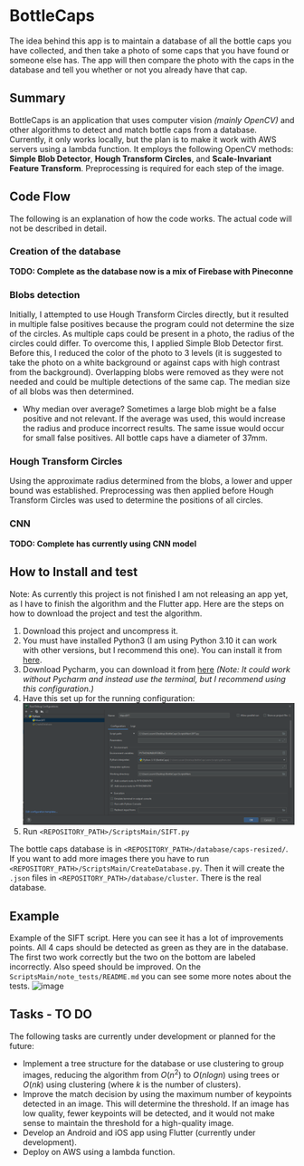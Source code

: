 # BottleCaps

The idea behind this app is to maintain a database of all the bottle caps you have collected, and then take a photo of some caps that you have found or someone else has. The app will then compare the photo with the caps in the database and tell you whether or not you already have that cap. 

## Summary

BottleCaps is an application that uses computer vision _(mainly OpenCV)_ and other algorithms to detect and match bottle caps from a database. Currently, it only works locally, but the plan is to make it work with AWS servers using a lambda function. It employs the following OpenCV methods: __Simple Blob Detector__, __Hough Transform Circles__, and __Scale-Invariant Feature Transform__. Preprocessing is required for each step of the image.

## Code Flow

The following is an explanation of how the code works. The actual code will not be described in detail.

### Creation of the database

**TODO: Complete as the database now is a mix of Firebase with Pineconne**

### Blobs detection

Initially, I attempted to use Hough Transform Circles directly, but it resulted in multiple false positives because the program could not determine the size of the circles. As multiple caps could be present in a photo, the radius of the circles could differ. To overcome this, I applied Simple Blob Detector first. Before this, I reduced the color of the photo to 3 levels (it is suggested to take the photo on a white background or against caps with high contrast from the background). Overlapping blobs were removed as they were not needed and could be multiple detections of the same cap. The median size of all blobs was then determined.

- Why median over average? Sometimes a large blob might be a false positive and not relevant. If the average was used, this would increase the radius and produce incorrect results. The same issue would occur for small false positives. All bottle caps have a diameter of 37mm.

### Hough Transform Circles

Using the approximate radius determined from the blobs, a lower and upper bound was established. Preprocessing was then applied before Hough Transform Circles was used to determine the positions of all circles.

### CNN

**TODO: Complete has currently using CNN model**

## How to Install and test
Note: As currently this project is not finished I am not releasing an app yet, as I have to finish the algorithm and the Flutter app. Here are the steps on how to download the project and test the algorithm.

1. Download this project and uncompress it. 
2. You must have installed Python3 (I am using Python 3.10 it can work with other versions, but I recommend this one). You can install it from [here](https://www.python.org/downloads/).
3. Download Pycharm, you can download it from [here](https://www.jetbrains.com/es-es/pycharm/download/#section=windows) _(Note: It could work without Pycharm and instead use the terminal, but I recommend using this configuration.)_
4. Have this set up for the running configuration:
![img.png](img.png)
5. Run `<REPOSITORY_PATH>/ScriptsMain/SIFT.py`

The bottle caps database is in `<REPOSITORY_PATH>/database/caps-resized/`. If you want to add more images there you have to run `<REPOSITORY_PATH>/ScriptsMain/CreateDatabase.py`. Then it will create the `.json` files in `<REPOSITORY_PATH>/database/cluster`. There is the real database.


## Example 

Example of the SIFT script. Here you can see it has a lot of improvements points. All 4 caps should be detected as green as they are in the database. The first two work correctly but the two on the bottom are labeled incorrectly. Also speed should be improved. On the `ScriptsMain/note_tests/README.md` you can see some more notes about the tests.
![image](https://user-images.githubusercontent.com/51784809/232329262-603f6ff8-a1df-423a-bb16-22454085e084.png)

## Tasks - TO DO 

The following tasks are currently under development or planned for the future:

- Implement a tree structure for the database or use clustering to group images, reducing the algorithm from $O(n^2)$ to $O(nlogn)$ using trees or $O(nk)$ using clustering (where $k$ is the number of clusters).
- Improve the match decision by using the maximum number of keypoints detected in an image. This will determine the threshold. If an image has low quality, fewer keypoints will be detected, and it would not make sense to maintain the threshold for a high-quality image.
- Develop an Android and iOS app using Flutter (currently under development).
- Deploy on AWS using a lambda function.
